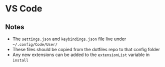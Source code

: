 # VS Code 

## Notes

* The `settings.json` and `keybindings.json` file live under `~/.config/Code/User/`
* These files should be copied from the dotfiles repo to that config folder
* Any new extensions can be added to the `extensionList` variable in `install`
